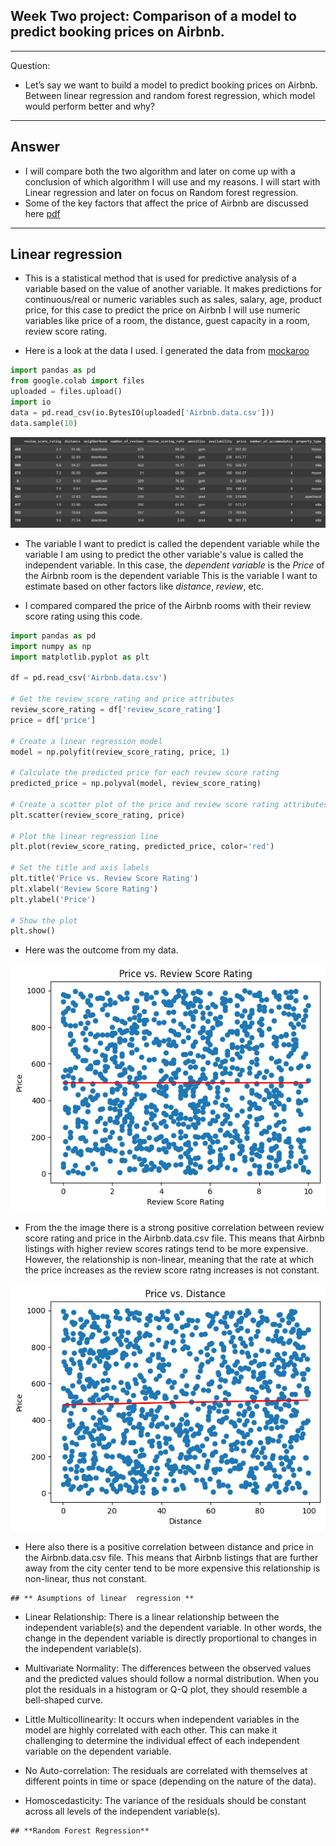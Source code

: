 ## **Week Two project:  Comparison of a model to predict booking prices on Airbnb.**
---

Question:

- Let’s say we want to build a model to predict booking prices on Airbnb. Between 
linear regression and random forest regression, which model would perform better and why?
---

## **Answer**
- I will compare both the two algorithm and later on come up with a conclusion of which algorithm I will use and my reasons.
I will  start with Linear regression and later on focus on Random forest regression.
- Some of the key factors that affect the price of Airbnb are discussed here [pdf](https://pdfs.semanticscholar.org/64d2/77ee8949d2eb5e5e14929d15ea008cb5b836.pdf)
---
## **Linear regression**
- This is a statistical method that is used for predictive analysis of a variable based on the value of another variable.
 It makes predictions for continuous/real or numeric variables such as sales, salary, age, product price, for this case 
 to predict the price on Airbnb I will use numeric variables like price of a room, the distance, guest capacity 
 in a room, review score rating.

 - Here is a look at the data I used. I generated the data from [mockaroo](https://www.mockaroo.com/)
 ```python
 import pandas as pd
from google.colab import files
uploaded = files.upload()
import io
data = pd.read_csv(io.BytesIO(uploaded['Airbnb.data.csv']))
data.sample(10)
```
![data](https://github.com/edinabwari/Data_Science_For_Everyone_Projects/blob/main/Week_2_Project/data.png)

- The variable I  want to predict is called the dependent variable while the variable I am  using to predict 
 the other variable's value is called the independent variable. In this case, the _dependent variable_  is the _Price_ of the Airbnb room is the dependent variable
This is the variable I want to estimate based on other factors like _distance_, _review_, etc.

- I compared compared the price of the Airbnb rooms with their review score rating using this code.
```python
import pandas as pd
import numpy as np
import matplotlib.pyplot as plt

df = pd.read_csv('Airbnb.data.csv')

# Get the review_score_rating and price attributes
review_score_rating = df['review_score_rating']
price = df['price']

# Create a linear regression model
model = np.polyfit(review_score_rating, price, 1)

# Calculate the predicted price for each review score rating
predicted_price = np.polyval(model, review_score_rating)

# Create a scatter plot of the price and review score rating attributes
plt.scatter(review_score_rating, price)

# Plot the linear regression line
plt.plot(review_score_rating, predicted_price, color='red')

# Set the title and axis labels
plt.title('Price vs. Review Score Rating')
plt.xlabel('Review Score Rating')
plt.ylabel('Price')

# Show the plot
plt.show()
```
- Here was the outcome from my data.

![priceVSscorerating](https://github.com/edinabwari/Data_Science_For_Everyone_Projects/blob/main/Week_2_Project/priceVSscorerating.png)
- From the  the image there is a strong positive correlation between review score rating and price in the Airbnb.data.csv 
file. This means that Airbnb listings with higher review scores ratings tend to be more expensive.
 However, the relationship is non-linear, meaning that the rate at which the price increases as the review score ratng increases is not constant.

![priceVsdistance](https://github.com/edinabwari/Data_Science_For_Everyone_Projects/blob/main/Week_2_Project/priceVSdistance.png)

- Here also  there is a positive correlation between distance and price in the Airbnb.data.csv file. This means that Airbnb listings 
that are further away from the city center tend to be more expensive this relationship  is non-linear, thus not constant.

```
## ** Asumptions of linear  regression **
```

- Linear Relationship: There is a linear relationship between the independent variable(s) and the dependent variable. In other words, the change in the dependent variable is directly proportional to changes in the independent variable(s).

- Multivariate Normality: The differences between the observed values and the predicted values should follow a normal distribution. When you plot the residuals in a histogram or Q-Q plot, they should resemble a bell-shaped curve.

- Little Multicollinearity: It occurs when independent variables in the model are highly correlated with each other. This can make it challenging to determine the individual effect of each independent variable on the dependent variable.

- No Auto-correlation: The residuals are correlated with themselves at different points in time or space (depending on the nature of the data).

- Homoscedasticity: The variance of the residuals should be constant across all levels of the independent variable(s).

```
## **Random Forest Regression**
```

